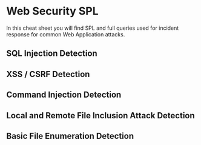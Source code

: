 # Web Security SPL
In this cheat sheet you will find SPL and full queries used for incident response for common Web Application attacks. 
## SQL Injection Detection

## XSS / CSRF Detection

## Command Injection Detection

## Local and Remote File Inclusion Attack Detection

## Basic File Enumeration Detection
